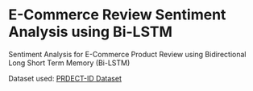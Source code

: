 # E-Commerce Review Sentiment Analysis using Bi-LSTM
Sentiment Analysis for E-Commerce Product Review using Bidirectional Long Short Term Memory (Bi-LSTM)

Dataset used: [PRDECT-ID Dataset](https://data.mendeley.com/datasets/574v66hf2v/1)
